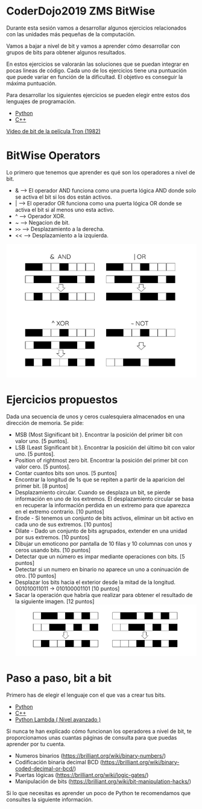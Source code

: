 # CoderDojo2019 ZMS BitWise
Durante esta sesión vamos a desarrollar algunos ejercicios relacionados con las unidades más pequeñas de la computación.

Vamos a bajar a nivel de bit y vamos a aprender cómo desarrollar con grupos de bits para obtener algunos resultados.

En estos ejercicios se valorarán las soluciones que se puedan integrar en pocas lineas de código. Cada uno de los ejercicios tiene una puntuación que puede variar en función de la dificultad. El objetivo es conseguir la máxima puntuación. 

Para desarrollar los siguientes ejercicios se pueden elegir entre estos dos lenguajes de programación.
- [Python](Python/README.md) 
- [C++](C++/README.md) 


[Video de bit de la película Tron (1982) ](https://www.youtube.com/watch?v=2OgWHeQ0UlY)

# BitWise Operators

Lo primero que tenemos que aprender es qué son los operadores a nivel de bit.

- &  --> El operador AND funciona como una puerta lógica AND donde solo se activa el bit si los dos están activos. 
- |  --> El operador OR funciona como una puerta lógica OR donde se activa el bit si al menos uno esta activo. 
- ^  --> Operador XOR.
- ~  --> Negacion de bit.
- `>>` --> Desplazamiento a la derecha.
- << --> Desplazamiento a la izquierda.


![bit_samples](src/truthTable.jpg)


# Ejercicios propuestos

Dada una secuencia de unos y ceros cualesquiera almacenados en una dirección de memoria. Se pide:

- MSB (Most Significant bit ). Encontrar la posición del primer bit con valor uno. [5 puntos]. 
- LSB (Least Significant bit ). Encontrar la posición del último bit con valor uno. [5 puntos]. 
- Position of rightmost zero bit. Encontrar la posición del primer bit con valor cero. [5 puntos]. 
- Contar cuantos bits son unos. [5 puntos]
- Encontrar la longitud de 1s que se repiten a partir de la aparicion del primer bit. [8 puntos]
- Desplazamiento circular. Cuando se desplaza un bit, se pierde información en uno de los extremos. El desplazamiento circular se basa en recuperar la información perdida en un extremo para que aparezca en el extremo contrario. [10 puntos]
- Erode - Si tenemos un conjunto de bits activos, eliminar un bit activo en cada uno de sus extremos. [10 puntos]
- Dilate - Dado un conjunto de bits agrupados, extender en una unidad por sus extremos. [10 puntos]
- Dibujar un emoticono por pantalla de 10 filas y 10 columnas con unos y ceros usando bits. [10 puntos]
- Detectar que un número es impar mediante operaciones con bits. [5 puntos]
- Detectar si un numero en binario no aparece un uno a coninuación de otro. [10 puntos]
- Desplazar los bits hacia el exterior desde la mitad de la longitud. 001010011011 -> 010100001101 [10 puntos]
- Sacar la operación que habría que realizar para obtener el resultado de la siguiente imagen. [12 puntos]
![bitWise_Comparison](src/bitwiseComparison.png)


# Paso a paso, bit a bit

Primero has de elegir el lenguaje con el que vas a crear tus bits.

- [Python](Python/README.md) 
- [C++](C++/README.md) 
- [Python Lambda ( Nivel avanzado )](Python/Lambda/README.md) 

Si nunca te han explicado cómo funcionan los operadores a nivel de bit, te proporcionamos unas cuantas páginas de consulta para que puedas aprender por tu cuenta.

- Numeros binarios (https://brilliant.org/wiki/binary-numbers/)
- Codificación binaria decimal BCD (https://brilliant.org/wiki/binary-coded-decimal-or-bcd/)
- Puertas lógicas (https://brilliant.org/wiki/logic-gates/)
- Manipulación de bits (https://brilliant.org/wiki/bit-manipulation-hacks/)

Si lo que necesitas es aprender un poco de Python te recomendamos que consultes la siguiente información.

